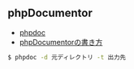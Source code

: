 ## phpDocumentor

- [phpdoc](http://phpdoc.org/)
- [phpDocumentorの書き方](http://qiita.com/itosho/items/0f809e067a9e4a41515e)

~~~bash
$ phpdoc -d 元ディレクトリ -t 出力先
~~~